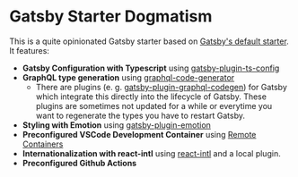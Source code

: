 # Gatsby Starter Dogmatism

This is a quite opinionated Gatsby starter based on [Gatsby's default starter](https://github.com/gatsbyjs/gatsby-starter-default). It features:

 - **Gatsby Configuration with Typescript** using [gatsby-plugin-ts-config](https://github.com/Js-Brecht/gatsby-plugin-ts-config)
 - **GraphQL type generation** using [graphql-code-generator](https://github.com/dotansimha/graphql-code-generator)
   - There are plugins (e. g. [gatsby-plugin-graphql-codegen](https://www.gatsbyjs.com/plugins/gatsby-plugin-graphql-codegen/)) for Gatsby which integrate this directly into the lifecycle of Gatsby. These plugins are sometimes not updated for a while or everytime you want to regenerate the types you have to restart Gatsby.
 - **Styling with Emotion** using [gatsby-plugin-emotion](https://www.gatsbyjs.com/plugins/gatsby-plugin-emotion/)
 - **Preconfigured VSCode Development Container** using [Remote Containers](https://marketplace.visualstudio.com/items?itemName=ms-vscode-remote.remote-containers)
 - **Internationalization with react-intl** using [react-intl](https://formatjs.io/docs/react-intl/) and a local plugin.
 - **Preconfigured Github Actions**